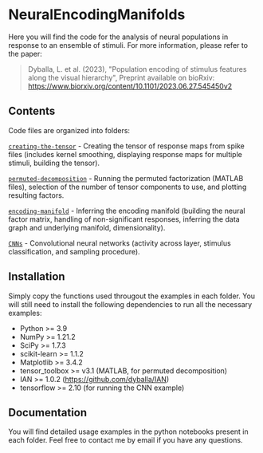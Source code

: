 # NeuralEncodingManifolds
Here you will find the code for the analysis of neural populations in response to an ensemble of stimuli. For more information, please refer to the paper:

> Dyballa, L. et al. (2023), "Population encoding of stimulus features along the visual hierarchy", Preprint available on bioRxiv: https://www.biorxiv.org/content/10.1101/2023.06.27.545450v2

## Contents

Code files are organized into folders:

[`creating-the-tensor`](/creating-the-tensor) -  Creating the tensor of response maps from spike files (includes kernel smoothing, displaying response maps for multiple stimuli, building the tensor).

[`permuted-decomposition`](/permuted-decomposition) - Running the permuted factorization (MATLAB files), selection of the number of tensor components to use, and plotting resulting factors.

[`encoding-manifold`](/encoding-manifold) - Inferring the encoding manifold (building the neural factor matrix, handling of non-significant responses, inferring the data graph and underlying manifold, dimensionality).

[`CNNs`](/CNNs) - Convolutional neural networks (activity across layer, stimulus classification, and sampling procedure).


## Installation

Simply copy the functions used througout the examples in each folder. You will still need to install the following dependencies to run all the necessary examples:
- Python >= 3.9
- NumPy >= 1.21.2
- SciPy >= 1.7.3
- scikit-learn >= 1.1.2
- Matplotlib >= 3.4.2
- tensor_toolbox >= v3.1 (MATLAB, for permuted decomposition)
- IAN >= 1.0.2 (https://github.com/dyballa/IAN)
- tensorflow >= 2.10 (for running the CNN example)


## Documentation

You will find detailed usage examples in the python notebooks present in each folder. Feel free to contact me by email if you have any questions.